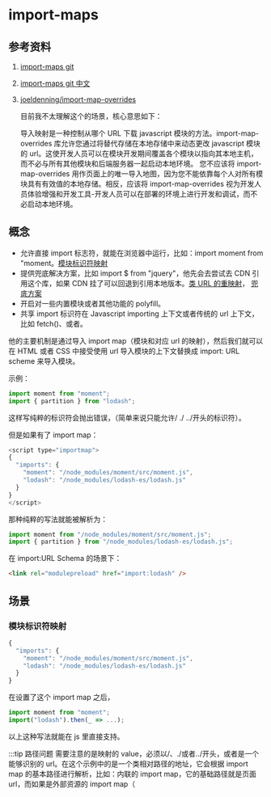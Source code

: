 # import-maps

## 参考资料

1. [import-maps git](https://github.com/WICG/import-maps)
1. [import-maps git 中文](https://www.jianshu.com/p/b23d823a183a)
1. [joeldenning/import-map-overrides](https://github.com/joeldenning/import-map-overrides#user-interface)

   目前我不太理解这个的场景，核心意思如下：

   导入映射是一种控制从哪个 URL 下载 javascript 模块的方法。import-map-overrides 库允许您通过将替代存储在本地存储中来动态更改 javascript 模块的 url。这使开发人员可以在模块开发期间覆盖各个模块以指向其本地主机，而不必与所有其他模块和后端服务器一起启动本地环境。
   您不应该将 import-map-overrides 用作页面上的唯一导入地图，因为您不能依靠每个人对所有模块具有有效值的本地存储。相反，应该将 import-map-overrides 视为开发人员体验增强和开发工具-开发人员可以在部署的环境上进行开发和调试，而不必启动本地环境。

## 概念

- 允许直接 import 标志符，就能在浏览器中运行，比如：import moment from "moment。[模块标识符映射](./improt-maps.md#模块标识符映射)
- 提供兜底解决方案，比如 import \$ from "jquery"，他先会去尝试去 CDN 引用这个库，如果 CDN 挂了可以回退到引用本地版本。[类 URL 的重映射](./improt-maps.md#类-url-的重映射)，
  [兜底方案](./improt-maps.md#兜底方案)
- 开启对一些内置模块或者其他功能的 polyfill。
- 共享 import 标识符在 Javascript importing 上下文或者传统的 url 上下文，比如 fetch()、<img src="">或者<link href="">。

他的主要机制是通过导入 import map（模块和对应 url 的映射），然后我们就可以在 HTML 或者 CSS 中接受使用 url 导入模块的上下文替换成 import: URL scheme 来导入模块。

示例：

```js
import moment from "moment";
import { partition } from "lodash";
```

这样写纯粹的标识符会抛出错误，（简单来说只能允许/ ./ ../开头的标识符）。

但是如果有了 import map：

```js
<script type="importmap">
{
  "imports": {
    "moment": "/node_modules/moment/src/moment.js",
    "lodash": "/node_modules/lodash-es/lodash.js"
  }
}
</script>
```

那种纯粹的写法就能被解析为：

```js
import moment from "/node_modules/moment/src/moment.js";
import { partition } from "/node_modules/lodash-es/lodash.js";
```

在 import:URL Schema 的场景下：

```html
<link rel="modulepreload" href="import:lodash" />
```

## 场景

### 模块标识符映射

```js
{
  "imports": {
    "moment": "/node_modules/moment/src/moment.js",
    "lodash": "/node_modules/lodash-es/lodash.js"
  }
}
```

在设置了这个 import map 之后，

```js
import moment from "moment";
import("lodash").then(_ => ...);
```

以上这种写法就能在 js 里直接支持。

:::tip 路径问题
需要注意的是映射的 value，必须以/、./或者../开头，或者是一个能够识别的 url。在这个示例中的是一个类相对路径的地址，它会根据 import map 的基本路径进行解析，比如：内联的 import map，它的基础路径就是页面 url，而如果是外部资源的 import map（<script type="importmap" src="xxxxx" />）那么它的基础路径，就是这个 script 标签的 url。
:::

### package 的斜杠语法

在 nodejs 或者打包环境中，我们经常会写这样的语句 import localeData from "moment/locale/zh-cn.js"; ，他并非一个纯粹的库名，而是前缀固定，然后相对寻址去拿对应文件。而之前，我们都是说的支持纯粹的库名来 map 一个 url，其实这样的写法也是可以支持的，只需要配置 importmap：

```js
{
  "imports": {
    "moment": "/node_modules/moment/src/moment.js",
    "moment/": "/node_modules/moment/src/",
    "lodash": "/node_modules/lodash-es/lodash.js",
    "lodash/": "/node_modules/lodash-es/"
  }
}
```

import map 通过识别以/结尾的的 key 值，来完成这样的功能，于是以下的写法都能支持：

```js
import localeData from "moment/locale/zh-cn.js";
import fp from "lodash/fp.js";
```

### 类 URL 的重映射

`Import maps` 特别允许类 URL 标识符的重新映射，它的其中一个优势是做兜底 url 映射。

可以用本地版本 vue 来替代全局任何从 cdn 获取的 vue。如下：

```js
{
  "imports": {
    "https://www.unpkg.com/vue/dist/vue.runtime.esm.js": "/node_modules/vue/dist/vue.runtime.esm.js"
  }
}
```

### 无扩展名 imports（鸡肋）

在 nodejs 或者打包环境中，我们也经常 import 某个文件，省略其扩展名，import map 没有这样高级的功能去一直寻址扩展名，但是我们能够直接配置缺失的扩展名在 import map 上。

```js
 {
   "imports": {
     "lodash": "/node_modules/lodash-es/lodash.js",
     "lodash/": "/node_modules/lodash-es/",
     "lodash/fp": "/node_modules/lodash-es/fp.js",
   }
 }
```

这样不仅我们能够支持 `import fp from "lodash/fp.js"` 而且还能支持 `import fp from "loadsh/fp"`。

尽管这个例子展示了如何允许使用 `import map`实现无扩展的导入，但并不一定需要这样做。这样做会使 `import map` 臃肿，并使包的接口对人对工具都变得不是那么简单。

### 映射脚本中的 hash (很有用)

脚本文件名中通常包含 hash 值，为了改善 web 的缓存能力。详见：[Caching best practices & max-age gotchas](https://jakearchibald.com/2016/caching-best-practices/), 或者 [利用长期缓存](https://developers.google.com/web/fundamentals/performance/webpack/use-long-term-caching)。

在模块依赖的图中，这会存在一个问题：

- 考虑一种没有 hash 值场景，app.mjs 依赖 dep.mjs，dep.mjs 依赖 sub-dep.mjs。当我们改了 sub-dep.mjs，app.mjs 和 dep.mjs 依然缓存着的，我们只需要替换 sub-dep.mjs 即可。
- 但是如果加了 hash 值，例如：app-8e0d62a03.mjs, dep-16f9d819a.mjs, 和 sub-dep-7be2aa47f.mjs，当我们改了 sub-dep.mjs 之后它的 hash 值会发生变化（如果不知道为什么的先去了解下加 hash 的原因），由于 dep.mjs 依赖的 sub-dep.mjs hash 值发生了变化，那么 dep 要更替依赖，那么 dep 的 hash 值也会发生变化，以此类推 app 的 hash 值也会发生变化，，那么这样依赖浏览器的缓存效率全失。

Import maps 提供了一个途径来解决这样的窘境，通过解耦 import 语句中模块的标识符，例如：

```js
{
  "imports": {
    "app.mjs": "app-8e0d62a03.mjs",
    "dep.mjs": "dep-16f9d819a.mjs",
    "sub-dep.mjs": "sub-dep-7be2aa47f.mjs"
  }
}
```

那我们就可以用 import "./sub-dep.mjs"替代 import "./sub-dep-7be2aa47f.mjs"，如果我们的 sub-dep.mjs 发生了变化，我们只需要更新我们的 import maps：

```js
{
  "imports": {
    "app.mjs": "app-8e0d62a03.mjs",
    "dep.mjs": "dep-16f9d819a.mjs",
    "sub-dep.mjs": "sub-dep-5f47101dc.mjs"
  }
}
```

这样即使 sub-dep.mjs 更新了，但是 dep.mjs 里的 import "sub-dep.mjs"这句话也不会发生变化，那么它仍然可以继续缓存在浏览器中，同样 app.mjs 也如此。

### 兜底方案

#### 第三方模块

这就是我们之前说的如果 CDN 挂了，回退到访问本地的库的例子。我们通常使用这个方案 terrible document.write()-[using sync-script-loading hacks](https://www.hanselman.com/blog/cdns-fail-but-your-scripts-dont-have-to-fallback-from-cdn-to-local-jquery) 来解决这个问题。

```html
<script src="http://ajax.aspnetcdn.com/ajax/jquery/jquery-2.0.0.min.js"></script>
<script>
  if (typeof jQuery == "undefined") {
    document.write(
      unescape(
        "%3Cscript src='/js/jquery-2.0.0.min.js' type='text/javascript'%3E%3C/script%3E"
      )
    );
  }
</script>
```

现在 import maps 提供了一种能力来控制模块的解析，这样做能更好。

使用一个兜底数组来提供兜底链接：

```js
{
  "imports": {
    "jquery": [
      "https://ajax.googleapis.com/ajax/libs/jquery/3.3.1/jquery.min.js",
      "/node_modules/jquery/dist/jquery.js"
    ]
  }
}
```

先加载 CDN 的资源，如果挂了，就加载本地 node_modules 里的资源（回退策略只会生效一次，之后便会缓存所有的功能）。
`"jquery": "/node_modules/jquery/dist/jquery.js"` 其实就是`"jquery": ["/node_modules/jquery/dist/jquery.js"]` 的语法糖。

#### 内建模块且浏览器支持 import maps

我们不仅可以对第三方模块做兜底，这样适用于内建模块：

```js
{
  "imports": {
    "std:kv-storage": [
      "std:kv-storage",
      "/node_modules/kvs-polyfill/index.mjs"
    ]
  }
}
```

它首先回去尝试使用浏览器的"std:kv-storage"，但是如果浏览器并不支持这个功能，就可以加载它的 polyfill - /node_modules/kvs-polyfill/index.mjs。

:::tip 注意
std:在这里只是解说意图，这个提案是通用的，可以使用任何内置模块前缀。
:::

#### 内建模块，但浏览器不支持 import maps

如果浏览器不支持`import maps，import { StorageArea } from "std:kv-storage"` 总会执行失败。有什么写法即可以在老式浏览器生效，也可以在支持 import maps 的浏览器生效：

```js
import { StorageArea } from "/node_modules/kvs-polyfill/index.mjs";
```

然后配置重映射到内建模块上:

```js
{
  "imports": {
    "/node_modules/kvs-polyfill/index.mjs": [
      "std:kv-storage",
      "/node_modules/kvs-polyfill/index.mjs"
    ]
  }
}
```

- 这样不支持 import maps 的浏览器，会使用 polyfill。
- 支持 import maps，但不支持 KV storage 的浏览器，会映射到 URL 上，于是使用 polyfill。
- 都支持的浏览器，就会直接使用内建模块。

但是这样的方式不能工作在`<script>`里：

```js
import "/node_modules/virtual-scroller-polyfill/index.mjs";
```

这样写之前讲过了，是没有问题的。但是：

```html
<script
  type="module"
  src="/node_modules/virtual-scroller-polyfill/index.mjs"
></script>
```

这样就不能正常运行了，这样会无条件的加载 polyfill，而不会使用内建模块。
如果还想上面的功能正常进行，应该这么写：

```html
<script
  type="module"
  src="import:/node_modules/virtual-scroller-polyfill/index.mjs"
></script>
```

遗憾的是，这样的写法只能运行在支持 import maps 的浏览器中，但是在不支持 import maps 的浏览器中，我们只有这么写：

```html
<script type="module">
  import "/node_modules/virtual-scroller-polyfill/index.mjs";
</script>
```

这样就能像上述我们所说那种运行了。

### 作用域（非常重要）

#### 相同的模块多版本

这是一个常见的 case，比如我们用了 socksjs-client 这个库，他依赖 querystringify@1.0，但是我们想使用 querystringify@2.0 的功能。一种解决方案是我们为我们使用的 querystringify 改个名字，但这并不是我们想要的解决方案。
Import maps 提供了 scope 来解决这样的情况：

```js
{
  "imports": {
    "querystringify": "/node_modules/querystringify/index.js"
  },
  "scopes": {
    "/node_modules/socksjs-client/": {
      "querystringify": "/node_modules/socksjs-client/querystringify/index.js"
    }
  }
}
```

使用了这个`import maps`，任何以`/node_modules/socksjs-client/`开头的库都会去使用`/node_modules/socksjs-client/querystringify/index.js`，然而顶级的`imports`确保其他我们使用到的`querystringify`，都是`"/node_modules/querystringify/index.js"`这个版本。

#### 作用域继承

作用域以一种简单的方式合并切覆盖例如：

```js
{
  "imports": {
    "a": "/a-1.mjs",
    "b": "/b-1.mjs",
    "c": "/c-1.mjs"
  },
  "scopes": {
    "/scope2/": {
      "a": "/a-2.mjs"
    },
    "/scope2/scope3/": {
      "b": "/b-3.mjs"
    }
  }
}
```

将会按以下的这种方式解析：

| Specifier |        Referrer        | Resulting URL |
| --------- | :--------------------: | :------------ |
| a         |    /scope1/foo.mjs     | /a-1.mjs      |
| b         |    /scope1/foo.mjs     | /b-1.mjs      |
| c         |    /scope1/foo.mjs     | /c-1.mjs      |
| a         |    /scope2/foo.mjs     | /a-2.mjs      |
| b         |    /scope2/foo.mjs     | /b-1.mjs      |
| c         |    /scope2/foo.mjs     | /c-1.mjs      |
| a         | /scope2/scope3/foo.mjs | /a-2.mjs      |
| b         | /scope2/scope3/foo.mjs | /b-3.mjs      |
| c         | /scope2/scope3/foo.mjs | /c-1.mjs      |

### 虚拟化（太少见）

直接看参考资料，不介绍了

### import: URLs（重要）

作为 import maps 概念的补充，提供了 import: URL scheme。 它使得在 HTML、CSS 或者一些其他接受 URL 地方来使用 import map。

#### 一个 widget 库的例子

这个库不仅仅包括 js 模块，还报错 css 主题和一些图片，你可以配置 import map：

```js
{
  "imports": {
    "widget": "/node_modules/widget/index.mjs",
    "widget/": "/node_modules/widget/"
  }
}
```

然后就可以使用：

```html
<link rel="stylesheet" href="import:widget/themes/light.css" />
<script type="module" src="import:widget"></script>
```

或者：

```css
.back-button {
  background: url("import:widget/assets/back.svg");
}
```

这使得所有 web 资源都可以通过库标识符来访问。

#### 数据文件的例子

```js
{
  "imports": {
    "tzdata": "/node_modules/tzdata/timezone-data.json"
  }
}
```

然后就可以这样访问：

```js
const data = await (await fetch("import:tzdata")).json();
```

### URL 解析语义

如何精确的来解析 import:仍然是有些模糊的，特别是以下两种情况使用 URL 时：

- 解析相对路径标识符，例如 import:./foo
- 在不同地方决定使用哪个作用域时

第一种情况并不重要，因为相应的用例并不十分重要。但是第二种情况就会产生歧义，比如我们 app 用了 v2 的 widget，但是有一个第三方库使用了 v1 的 widget，我们就需要配置：

```js
{
  "imports": {
    "widget": "/node_modules/widget-v2/index.mjs",
    "widget/": "/node_modules/widget-v2/"
  },
  "scopes": {
    "/node_modules/gadget/": {
      "widget": "/node_modules/widget-v1/index.mjs",
      "widget/": "/node_modules/widget-v1/"
    }
  }
}
```

问题在于`/node_modules/gadget/styles.css`会怎么解析？

```css
.back-button {
  background: url(import:widget/back-button.svg);
}
```

这里其实和你预期时一样的，使用的是 v1 相应的 url。
当前我们关于 import:所提案的 url 解析方案是使用请求所在的 URL，意思是：

- 默认的，使用页面的基础 URL（获取客户端 API 所基于的 URL）
- 如果请求发生在 css 里，使用 css 文件的 url
- 如果请求发生在 HTML module 里，使用模块的相对路径。

但是默认这种选择就会出现问题，假如在`/node_modules/gadget/index.mjs` 里：

```js
const link = document.createElement("link");
link.rel = "stylesheet";
link.href = "import:widget/themes/light.css";
document.head.append(link);
```

因为他最终会成为页面上的一个 link 元素然后引用 import:widget/themes/light.css，而不是 js 代码里的引用，所以他最终会按照页面的 URL 去解析，故得到的是 v2 的版本。但实际上这是在`/node_modules/gadget/index.mjs` 里的代码，我希望他获取的是 v1。

一个提案是使用 `import.meta.resolve()`：

```js
const link = document.createElement("link");
link.rel = "stylesheet";
link.href = import.meta.resolve("widget/themes/light.css");
document.head.append(link);
```

由于兜底这个功能这也会变得有些复杂。讨论：[#79](https://github.com/WICG/import-maps/issues/79)。

前一个版本的提案是解析 import:相对于，当前执行脚本，但是也会有问题，见：[#75](https://github.com/WICG/import-maps/issues/75)。

### 动态生成 import maps

你可以在执行任何 import 之前，执行以下脚本，动态生成 import maps

```js
<script>
const im = document.createElement('script');
im.type = 'importmap';
im.textContent = JSON.stringify({
  imports: {
    'my-library': Math.random() > 0.5 ? '/my-awesome-library.mjs' : '/my-rad-library.mjs';
  }
});
document.currentScript.after(im);
</script>

<script type="module">
import 'my-library'; // will fetch the randomly-chosen URL
</script>
```

也可以动态覆盖已经导入的 import

```js
<script type="importmap">
{
  "imports": {
    "lodash": "/lodash.mjs",
    "moment": "/moment.mjs"
  }
}
</script>

<script>
if (!someFeatureDetection()) {
  const im = document.createElement('script');
  im.type = 'importmap';
  im.textContent = '{ "imports": { "lodash": "/lodash-legacy-browsers.js" } }';
  document.currentScript.after(im);
}
</script>

<script type="module">
import _ from "lodash"; // will fetch the right URL for this browser
</script>
```

动态覆盖的 script 在第二个，因为如果已经有人使用到了 import maps 再覆盖，就没有用了。

